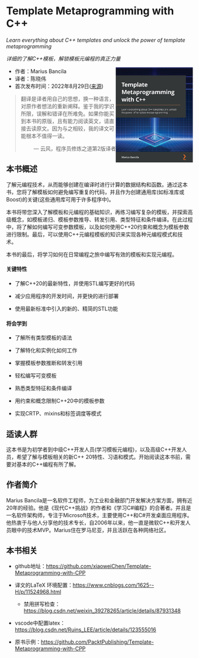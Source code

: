 # Template Metaprogramming with C++  

*Learn everything about C++ templates and unlock the power of template metaprogramming*

*详细的了解C++模板，解锁模板元编程的真正力量*

 <a href=""><img src="cover.jpg" height="256px" align="right"></a>

* 作者：Marius Bancila   
* 译者：陈晓伟
* 首次发布时间：2022年8月29日([来源](https://www.amazon.sg/Template-Metaprogramming-template-metaprogramming-efficient/dp/1803243457/ref=sr_1_1?keywords=Template+Metaprogramming+with+C%2B%2B&qid=1671973833&sr=8-1))

> 翻译是译者用自己的思想，换一种语言，对原作者想法的重新阐释。鉴于我的学识所限，误解和错译在所难免。如果你能买到本书的原版，且有能力阅读英文，请直接去读原文。因为与之相较，我的译文可能根本不值得一读。
>
> <p align="right"> — 云风，程序员修炼之道第2版译者</p>

## 本书概述

了解元编程技术，从而能够创建在编译时进行计算的数据结构和函数。通过这本书，您将了解模板如何避免编写重复的代码，并且作为创建通用库(如标准库或Boost)的关键(这些通用库可用于许多程序中)。

本书将带您深入了解模板和元编程的基础知识，再练习编写复杂的模板，并探索高级概念，如模板递归、模板参数推导、转发引用、类型特征和条件编译。在此过程中，将了解如何编写可变参数模板，以及如何使用C++20约束和概念为模板参数进行限制。最后，可以使用C++元编程模板的知识来实现各种元编程模式和技术。

本书的最后，将学习如何在日常编程之旅中编写有效的模板和实现元编程。

#### 关键特性

- 了解C++20的最新特性，并使用STL编写更好的代码

- 减少应用程序的开发时间，并更快的进行部署
- 使用最新标准中引入的新的、精简的STL功能

#### 将会学到

- 了解所有类型模板的语法

- 了解特化和实例化如何工作

- 掌握模板参数推断和转发引用

- 轻松编写可变模板

- 熟悉类型特征和条件编译

- 用约束和概念限制C++20中的模板参数

- 实现CRTP、mixins和标签调度等模式

  

## 适读人群

这本书是为初学者到中级C++开发人员(学习模板元编程)，以及高级C++开发人员，希望了解与模板相关的新C++ 20特性、习语和模式。开始阅读这本书前，需要对基本的C++编程有所了解。



## 作者简介

Marius Bancila是一名软件工程师，为工业和金融部门开发解决方案方面，拥有近20年的经验。他是《现代C++挑战》的作者和《学习C#编程》的合著者。并且是一名软件架构师，专注于Microsoft技术，主要使用C++和C#开发桌面应用程序。他热衷于与他人分享他的技术专长，自2006年以来，他一直是微软C++和开发人员眼中的技术MVP。Marius住在罗马尼亚，并且活跃在各种网络社区。



## 本书相关

* github地址：https://github.com/xiaoweiChen/Template-Metaprogramming-with-CPP
* 译文的LaTeX 环境配置：https://www.cnblogs.com/1625--H/p/11524968.html 
  * 禁用拼写检查：https://blog.csdn.net/weixin_39278265/article/details/87931348

* vscode中配置latex：https://blog.csdn.net/Ruins_LEE/article/details/123555016
* 原书示例：https://github.com/PacktPublishing/Template-Metaprogramming-with-CPP

